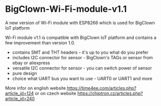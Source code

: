 # BigClown-Wi-Fi-module-v1.1
A new version of Wi-Fi module with ESP8266 which is used for BigClown IoT platform

Wi-Fi module v1.1 is compatible with BigClown IoT platform and contains a few improvement than version 1.0. 
- contains SMT and THT headers - it's up to you what do you prefer 
- includes I2C connector for sensor - BigClown's TAGs or sensor from ebay or aliexpress 
- versatile I2C connector for sensor - you can switch power of sensor 
- pure design 
- choice what UART bus you want to use - UART0 or UART1 and more 

More infor on english website https://time4ee.com/articles.php?article_id=124 or on czech website https://chiptron.cz/articles.php?article_id=240
